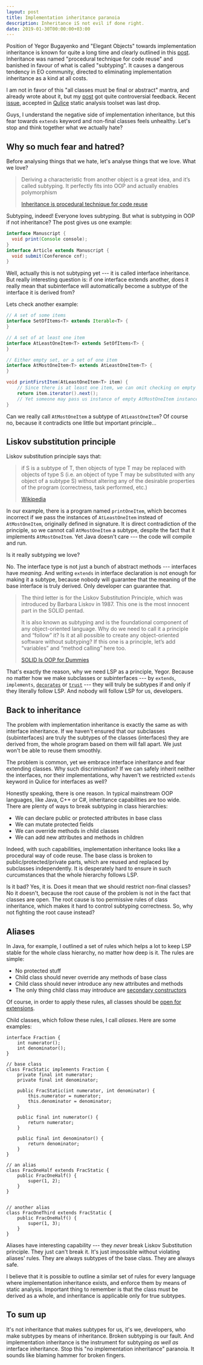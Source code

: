 ```yaml
---
layout: post
title: Implementation inheritance paranoia
description: Inheritance iS not evil if done right.
date: 2019-01-30T00:00:00+03:00
---
```


Position of Yegor Bugayenko and "Elegant Objects" towards implementation inheritance is known for quite a long time
and clearly outlined in this [post](https://www.yegor256.com/2016/09/13/inheritance-is-procedural.html).
Inheritance was named "procedural technique for code reuse" and banished in favour of what is called "subtyping".
It causes a dangerous tendency in EO community, directed to eliminating implementation
inheritance as a kind at all costs.

I am not in favor of this "all classes must be final or abstract" mantra, and already wrote about it, but
my [post](002_never_make_class_final.md) got quite controversial feedback. Recent [issue](https://github.com/teamed/qulice/issues/920),
accepted in [Qulice](https://github.com/teamed/qulice) static analysis toolset was last drop.

Guys, I understand the negative side 
of implementation inheritance, but this fear towards `extends` keyword and non-final classes feels unhealthy. Let's stop 
and think together what we actually hate?

## Why so much fear and hatred?

Before analysing things that we hate, let's analyse things that we love. What we love?

> Deriving a characteristic from another object is a great idea, 
> and it’s called subtyping. It perfectly fits into OOP 
> and actually enables polymorphism
>
> [Inheritance is procedural technique for code reuse](https://www.yegor256.com/2016/09/13/inheritance-is-procedural.html)

Subtyping, indeed! Everyone loves subtyping. But what is subtyping in OOP if not inheritance? The post gives us one example:

```java
interface Manuscript {
  void print(Console console);
}
interface Article extends Manuscript {
  void submit(Conference cnf);
}
```

Well, actually this is not subtyping yet --- it is called interface inheritance. But really interesting question is: 
if one interface extends another, does it really mean that subinterface will automatically become a subtype of the interface
it is derived from?

Lets check another example:

```java
// A set of some items
interface SetOfItems<T> extends Iterable<T> {
}

// A set of at least one item
interface AtLeastOneItem<T> extends SetOfItems<T> {
}

// Either empty set, or a set of one item
interface AtMostOneItem<T> extends AtLeastOneItem<T> {
}

void printFirstItem(AtLeastOneItem<T> item) {
    // Since there is at least one item, we can omit checking on empty set, can't we?
    return item.iterator().next();
    // Yet someone may pass us instance of empty AtMostOneItem instance - oh, shi...
}
```

Can we really call `AtMostOneItem` a subtype of `AtLeastOneItem`? Of course no, because it contradicts one little but important principle...

## Liskov substitution principle

Liskov substitution principle says that:

> if S is a subtype of T, then objects of type T may be replaced with objects of type S 
> (i.e. an object of type T may be substituted with any object of a subtype S) without altering any of the 
> desirable properties of the program (correctness, task performed, etc.)
> 
> [Wikipedia](https://en.wikipedia.org/wiki/Liskov_substitution_principle)

In our example, there is a program named `printOneItem`, which becomes incorrect if we pass the instances of `AtLeastOneItem` instead of
`AtMostOneItem`, originally defined in signature. It is direct contradiction of the principle, so we cannot call `AtMostOneItem` a subtype, despite
the fact that it implements `AtMostOneItem`. Yet Java doesn't care --- the code will compile and run.

Is it really subtyping we love?

No. The interface type is not just a bunch of abstract methods --- interfaces have *meaning*. And writing `extends` in interface declaration
is not enough for making it a subtype, because nobody will guarantee that the meaning of the base interface is truly derived. Only developer can guarantee that.

> The third letter is for the Liskov Substitution Principle, which was introduced by Barbara Liskov in 1987. This one is the most innocent part in the SOLID pentad.
>
> It is also known as subtyping and is the foundational component of any object-oriented language. Why do we need to call it a principle and “follow” it?
> Is it at all possible to create any object-oriented software without subtyping? If this one is a principle, let’s add “variables” and “method calling” here too.
>
> [SOLID Is OOP for Dummies](https://www.yegor256.com/2017/03/28/solid.html#l)

That's exactly the reason, why we need LSP as a principle, Yegor. Because no matter how we make subclasses or subinterfaces --- by `extends`, `implements`, 
[`decorates`](https://www.yegor256.com/2017/01/31/decorating-envelopes.html) or [`trust`](https://www.yegor256.com/2016/12/20/can-objects-be-friends.html) --- 
they will truly be subtypes if and only if they literally follow LSP. And nobody will follow LSP for us, developers.

## Back to inheritance

The problem with implementation inheritance is exactly the same as with interface inheritance. If we haven't ensured that our subclasses (subinterfaces) are truly
the subtypes of the classes (interfaces) they are derived from, the whole program based on them will fall apart. We just won't be able to reuse them smoothly.

The problem is common, yet we embrace interface inheritance and fear extending classes. Why such discrimination? If we can safely inherit neither the interfaces, nor 
their implementations, why haven't we restricted `extends` keyword in Qulice for interfaces as well?

Honestly speaking, there is one reason. In typical mainstream OOP languages, like Java, C++ or C#, inheritance capabilities are too wide.
There are plenty of ways to break subtyping in class hierarchies:
- We can declare public or protected attributes in base class
- We can mutate protected fields
- We can override methods in child classes
- We can add new attributes and methods in children

Indeed, with such capabilities, implementation inheritance looks like a procedural way of code reuse. The base class is broken to public/protected/private
parts, which are reused and replaced by subclasses independently. It is desperately hard to ensure in such curcumstances that the whole hierarchy follows LSP.

Is it bad? Yes, it is. Does it mean that we should restrict non-final classes? No it doesn't, because the root cause of the problem is not in the fact that 
classes are open. The root cause is too permissive rules of class inheritance, which makes it hard to control subtyping correctness.
So, why not fighting the root cause instead?

## Aliases

In Java, for example, I outlined a set of rules which helps a lot to keep LSP stable for the whole class hierarchy, no matter how deep is it. The rules are simple:

- No protected stuff
- Child class should never override any methods of base class
- Child class should never introduce any new attributes and methods
- The only thing child class may introduce are [secondary constructors](https://www.yegor256.com/2015/05/28/one-primary-constructor.html)

Of course, in order to apply these rules, all classes should be [open for extensions](002_never_make_class_final.md).

Child classes, which follow these rules, I call *aliases*. Here are some examples:

```
interface Fraction {
    int numerator();
    int denominator();
}

// base class
class FracStatic implements Fraction {
    private final int numerator;
    private final int denominator;

    public FracStatic(int numerator, int denominator) {
        this.numerator = numerator;
        this.denominator = denominator;
    }

    public final int numerator() {
        return numerator;
    }

    public final int denominator() {
        return denominator;
    }
}

// an alias
class FracOneHalf extends FracStatic {
    public FracOneHalf() {
        super(1, 2);
    }
}


// another alias
class FracOneThird extends FracStatic {
    public FracOneHalf() {
        super(1, 3);
    }
}
```

Aliases have interesting capability --- they *never* break Liskov Substitution principle. They just can't break it. It's just impossible without violating aliases' rules.
They are always subtypes of the base class. They are always safe.

I believe that it is possible to outline a similar set of rules for every language where implementation inheritance exists, and enforce them by means of static analysis. 
Important thing to remember is that the class must be derived as a whole, and inheritance is applicable only for true subtypes.

## To sum up

It's not inheritance that makes subtypes for us, it's we, developers, who make subtypes by means of inheritance. Broken subtyping is our fault.
And implementation inheritance is the instrument for subtyping *as well as* interface inheritance. Stop this "no implementation inheritance" paranoia.
It sounds like blaming hammer for broken fingers.

